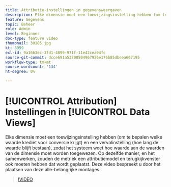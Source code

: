 ```yaml
---
title: Attributie-instellingen in gegevensweergaven
description: Elke dimensie moet een toewijzingsinstelling hebben (om te bepalen welke waarde krediet voor conversie krijgt) en een vervalinstelling (hoe lang de waarde blijft bestaan), zodat het systeem weet hoe waarde aan de waarden van de dimensie moet worden toegewezen. Op dezelfde manier, en het samenwerken, zouden de metriek een attributiemodel en terugkijkvenster ook moeten hebben dat wordt geplaatst. Deze video bespreekt u door het plaatsen van deze alle-belangrijke montages.
feature: Gegevens
topic: Beheer
role: Admin
level: Beginner
doc-type: feature video
thumbnail: 30185.jpg
kt: 3959
exl-id: 9a1663ec-3fd1-4899-971f-11e42cea94fc
source-git-commit: dcce691a53200504967926e176b85dbeea667195
workflow-type: tm+mt
source-wordcount: '134'
ht-degree: 0%

---
```


# [!UICONTROL Attribution] Instellingen in  [!UICONTROL Data Views]

Elke dimensie moet een toewijzingsinstelling hebben (om te bepalen welke waarde krediet voor conversie krijgt) en een vervalinstelling (hoe lang de waarde blijft bestaan), zodat het systeem weet hoe waarde aan de waarden van de dimensie moet worden toegewezen. Op dezelfde manier, en het samenwerken, zouden de metriek een attributiemodel en terugkijkvenster ook moeten hebben dat wordt geplaatst. Deze video bespreekt u door het plaatsen van deze alle-belangrijke montages.

>[!VIDEO](https://video.tv.adobe.com/v/30185/?quality=12&enable10seconds=on&speedcontrol=on)
